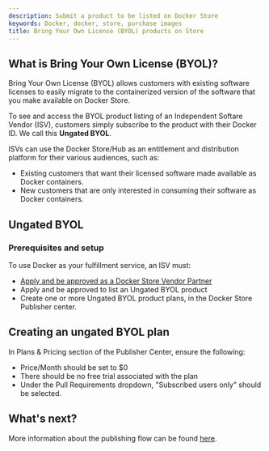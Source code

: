 ```yaml
---
description: Submit a product to be listed on Docker Store
keywords: Docker, docker, store, purchase images
title: Bring Your Own License (BYOL) products on Store
---
```


## What is Bring Your Own License (BYOL)?

Bring Your Own License (BYOL) allows customers with existing software licenses
to easily migrate to the containerized version of the software that you make
available on Docker Store.

To see and access the BYOL product listing of an Independent Softare Vendor
(ISV), customers simply subscribe to the product with their Docker ID. We call
this **Ungated BYOL**.

ISVs can use the Docker Store/Hub as an entitlement and distribution platform
for their various audiences, such as:

- Existing customers that want their licensed software made available as Docker containers.
- New customers that are only interested in consuming their software as Docker containers.

## Ungated BYOL

### Prerequisites and setup

To use Docker as your fulfillment service, an ISV must:
- [Apply and be approved as a Docker Store Vendor Partner](https://goto.docker.com/partners)
- Apply and be approved to list an Ungated BYOL product
- Create one or more Ungated BYOL product plans, in the Docker Store Publisher center.

## Creating an ungated BYOL plan

In Plans & Pricing section of the Publisher Center, ensure the following:
- Price/Month should be set to $0
- There should be no free trial associated with the plan
- Under the Pull Requirements dropdown, "Subscribed users only" should be selected.

## What's next?

More information about the publishing flow can be found [here](publish.md).
